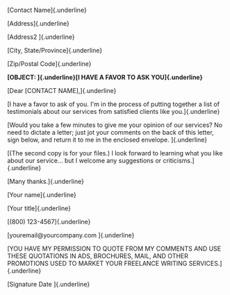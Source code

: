 [Contact Name]{.underline}

[Address]{.underline}

[Address2 ]{.underline}

[City, State/Province]{.underline}

[Zip/Postal Code]{.underline}

**[OBJECT: ]{.underline}[I HAVE A FAVOR TO ASK YOU]{.underline}**

[Dear \[CONTACT NAME\],]{.underline}

[I have a favor to ask of you. I'm in the process of putting together a
list of testimonials about our services from satisfied clients like
you.]{.underline}

[Would you take a few minutes to give me your opinion of our services?
No need to dictate a letter; just jot your comments on the back of this
letter, sign below, and return it to me in the enclosed envelope.
]{.underline}

[(The second copy is for your files.) I look forward to learning what
you like about our service... but I welcome any suggestions or
criticisms.]{.underline}

[Many thanks.]{.underline}

[Your name]{.underline}

[Your title]{.underline}

[(800) 123-4567]{.underline}

[youremail\@yourcompany.com ]{.underline}

[YOU HAVE MY PERMISSION TO QUOTE FROM MY COMMENTS AND USE THESE
QUOTATIONS IN ADS, BROCHURES, MAIL, AND OTHER PROMOTIONS USED TO MARKET
YOUR FREELANCE WRITING SERVICES.]{.underline}

[Signature Date ]{.underline}
